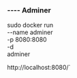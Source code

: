 ### ---- Adminer
sudo docker run \
    --name adminer \
    -p 8080:8080 \
    -d \
    adminer

http://localhost:8080/`

